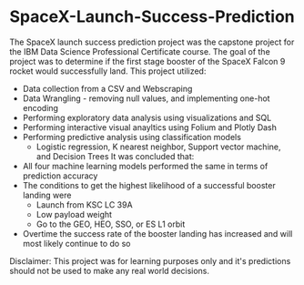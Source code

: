 # SpaceX-Launch-Success-Prediction
The SpaceX launch success prediction project was the capstone project for the IBM Data Science Professional Certificate course.
The goal of the project was to determine if the first stage booster of the SpaceX Falcon 9 rocket would successfully land. 
This project utilized:
- Data collection from a CSV and Webscraping
- Data Wrangling - removing null values, and implementing one-hot encoding
- Performing exploratory data analysis using visualizations and SQL
- Performing interactive visual anayltics using Folium and Plotly Dash
- Performing predictive analysis using classification models
    - Logistic regression, K nearest neighbor, Support vector machine, and Decision Trees
It was concluded that:
- All four machine learning models performed the same in terms of prediction accuracy
- The conditions to get the highest likelihood of a successful booster landing were
    - Launch from KSC LC 39A
    - Low payload weight
    - Go to the GEO, HEO, SSO, or ES L1 orbit
- Overtime the success rate of the booster landing has increased and will most likely continue to do so

Disclaimer: This project was for learning purposes only and it's predictions should not be used to make any real world decisions. 

